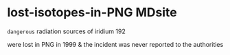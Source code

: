 # lost-isotopes-in-PNG  MDsite

`dangerous` radiation sources of iridium 192

were lost in PNG in 1999 & the incident was never reported to the authorities

